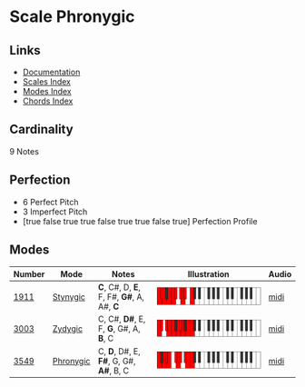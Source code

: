 # Scale Phronygic

## Links

- [Documentation](index.md)
- [Scales Index](Scales.md)
- [Modes Index](Modes.md)
- [Chords Index](Chords.md)

## Cardinality

9 Notes

## Perfection

- 6 Perfect Pitch
- 3 Imperfect Pitch
- [true false true true false true true false true] Perfection Profile

## Modes

| Number | Mode | Notes | Illustration | Audio |
|--------|------|-------|--------------|-------|
| [1911](https://ianring.com/musictheory/scales/1911) | [Stynygic](ModeStynygic.md) | **C**, C#, D, **E**, F, F#, **G#**, A, A#, **C** | ![CNaturalStynygic](ModeCNaturalStynygic.png) | [midi](https://github.com/edipermadi/music/blob/main/docs/ModeCNaturalStynygic.mid?raw=true) | 
| [3003](https://ianring.com/musictheory/scales/3003) | [Zydygic](ModeZydygic.md) | C, C#, **D#**, E, F, **G**, G#, A, **B**, C | ![CNaturalZydygic](ModeCNaturalZydygic.png) | [midi](https://github.com/edipermadi/music/blob/main/docs/ModeCNaturalZydygic.mid?raw=true) | 
| [3549](https://ianring.com/musictheory/scales/3549) | [Phronygic](ModePhronygic.md) | C, **D**, D#, E, **F#**, G, G#, **A#**, B, C | ![CNaturalPhronygic](ModeCNaturalPhronygic.png) | [midi](https://github.com/edipermadi/music/blob/main/docs/ModeCNaturalPhronygic.mid?raw=true) | 
